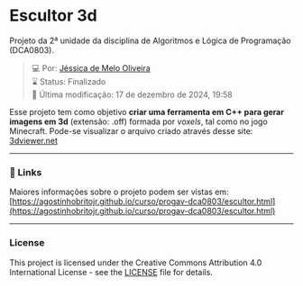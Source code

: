 # Escultor 3d
Projeto da 2ª unidade da disciplina de Algoritmos e Lógica de Programação (DCA0803).

>:computer: Por: [Jéssica de Melo Oliveira](https://github.com/jessicamelooliveira)\
>:hourglass: Status: Finalizado\
>:date: Última modificação: 17 de dezembro de 2024, 19:58

Esse projeto tem como objetivo **criar uma ferramenta em C++ para gerar imagens em 3d** (extensão: .off) formada por *voxels*, tal como no jogo Minecraft. Pode-se visualizar o arquivo criado através desse site: [3dviewer.net](https://3dviewer.net/)

---
### 🔗 Links
Maiores informações sobre o projeto podem ser vistas em:
[https://agostinhobritojr.github.io/curso/progav-dca0803/escultor.html](https://agostinhobritojr.github.io/curso/progav-dca0803/escultor.html)

---
### License
This project is licensed under the Creative Commons Attribution 4.0 International License - see the [LICENSE](LICENSE) file for details.